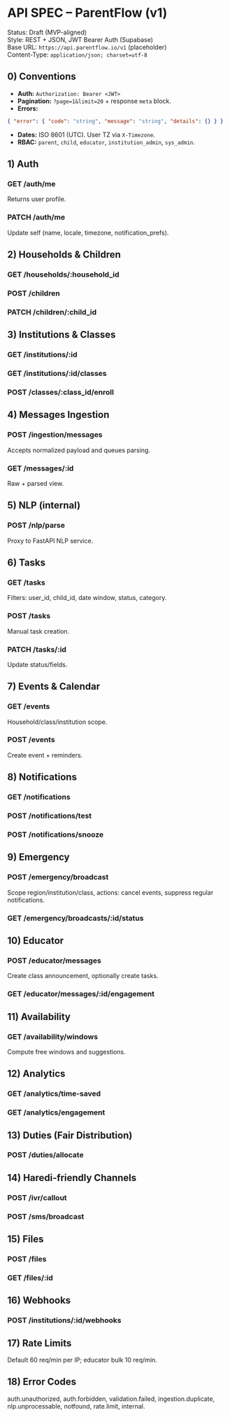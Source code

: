 # API SPEC – ParentFlow (v1)

Status: Draft (MVP-aligned)  
Style: REST + JSON, JWT Bearer Auth (Supabase)  
Base URL: `https://api.parentflow.io/v1` (placeholder)  
Content-Type: `application/json; charset=utf-8`

## 0) Conventions

- **Auth:** `Authorization: Bearer <JWT>`
- **Pagination:** `?page=1&limit=20` + response `meta` block.
- **Errors:**

```json
{ "error": { "code": "string", "message": "string", "details": {} } }
```

- **Dates:** ISO 8601 (UTC). User TZ via `X-Timezone`.
- **RBAC:** `parent`, `child`, `educator`, `institution_admin`, `sys_admin`.

## 1) Auth

### GET /auth/me

Returns user profile.

### PATCH /auth/me

Update self (name, locale, timezone, notification_prefs).

## 2) Households & Children

### GET /households/:household_id

### POST /children

### PATCH /children/:child_id

## 3) Institutions & Classes

### GET /institutions/:id

### GET /institutions/:id/classes

### POST /classes/:class_id/enroll

## 4) Messages Ingestion

### POST /ingestion/messages

Accepts normalized payload and queues parsing.

### GET /messages/:id

Raw + parsed view.

## 5) NLP (internal)

### POST /nlp/parse

Proxy to FastAPI NLP service.

## 6) Tasks

### GET /tasks

Filters: user_id, child_id, date window, status, category.

### POST /tasks

Manual task creation.

### PATCH /tasks/:id

Update status/fields.

## 7) Events & Calendar

### GET /events

Household/class/institution scope.

### POST /events

Create event + reminders.

## 8) Notifications

### GET /notifications

### POST /notifications/test

### POST /notifications/snooze

## 9) Emergency

### POST /emergency/broadcast

Scope region/institution/class, actions: cancel events, suppress regular notifications.

### GET /emergency/broadcasts/:id/status

## 10) Educator

### POST /educator/messages

Create class announcement, optionally create tasks.

### GET /educator/messages/:id/engagement

## 11) Availability

### GET /availability/windows

Compute free windows and suggestions.

## 12) Analytics

### GET /analytics/time-saved

### GET /analytics/engagement

## 13) Duties (Fair Distribution)

### POST /duties/allocate

## 14) Haredi-friendly Channels

### POST /ivr/callout

### POST /sms/broadcast

## 15) Files

### POST /files

### GET /files/:id

## 16) Webhooks

### POST /institutions/:id/webhooks

## 17) Rate Limits

Default 60 req/min per IP; educator bulk 10 req/min.

## 18) Error Codes

auth.unauthorized, auth.forbidden, validation.failed, ingestion.duplicate, nlp.unprocessable, notfound, rate.limit, internal.
